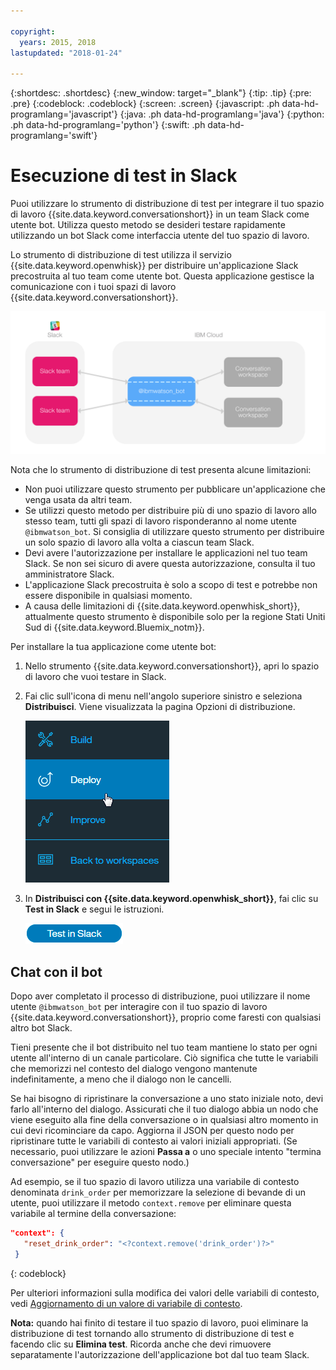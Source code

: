 ```yaml
---

copyright:
  years: 2015, 2018
lastupdated: "2018-01-24"

---
```


{:shortdesc: .shortdesc}
{:new_window: target="_blank"}
{:tip: .tip}
{:pre: .pre}
{:codeblock: .codeblock}
{:screen: .screen}
{:javascript: .ph data-hd-programlang='javascript'}
{:java: .ph data-hd-programlang='java'}
{:python: .ph data-hd-programlang='python'}
{:swift: .ph data-hd-programlang='swift'}

# Esecuzione di test in Slack

Puoi utilizzare lo strumento di distribuzione di test per integrare il tuo spazio di lavoro {{site.data.keyword.conversationshort}} in un team Slack come utente bot. Utilizza questo metodo se desideri testare rapidamente utilizzando un bot Slack come interfaccia utente del tuo spazio di lavoro.

Lo strumento di distribuzione di test utilizza il servizio {{site.data.keyword.openwhisk}} per distribuire un'applicazione Slack precostruita al tuo team come utente bot. Questa applicazione gestisce la comunicazione con i tuoi spazi di lavoro {{site.data.keyword.conversationshort}}.

![Diagramma di panoramica della distribuzione di test](images/testdeploy_diagram.png)

Nota che lo strumento di distribuzione di test presenta alcune limitazioni:

- Non puoi utilizzare questo strumento per pubblicare un'applicazione che venga usata da altri team.
- Se utilizzi questo metodo per distribuire più di uno spazio di lavoro allo stesso team, tutti gli spazi di lavoro risponderanno al nome utente `@ibmwatson_bot`. Si consiglia di utilizzare questo strumento per distribuire un solo spazio di lavoro alla volta a ciascun team Slack.
- Devi avere l'autorizzazione per installare le applicazioni nel tuo team Slack. Se non sei sicuro di avere questa autorizzazione, consulta il tuo amministratore Slack.
- L'applicazione Slack precostruita è solo a scopo di test e potrebbe non essere disponibile in qualsiasi momento.
- A causa delle limitazioni di {{site.data.keyword.openwhisk_short}}, attualmente questo strumento è disponibile solo per la regione Stati Uniti Sud di {{site.data.keyword.Bluemix_notm}}.

Per installare la tua applicazione come utente bot:

1. Nello strumento {{site.data.keyword.conversationshort}}, apri lo spazio di lavoro che vuoi testare in Slack.
1. Fai clic sull'icona di menu nell'angolo superiore sinistro e seleziona **Distribuisci**. Viene visualizzata la pagina Opzioni di distribuzione.

   ![Opzioni del menu rapido di distribuzione](images/deploy_menu_testdeploy.png)

1. In **Distribuisci con {{site.data.keyword.openwhisk_short}}**, fai clic su **Test in Slack** e segui le istruzioni. 

   ![Pulsante Crea test Slack](images/testdeploy_testinslack.png)

## Chat con il bot

Dopo aver completato il processo di distribuzione, puoi utilizzare il nome utente `@ibmwatson_bot` per interagire con il tuo spazio di lavoro {{site.data.keyword.conversationshort}}, proprio come faresti con qualsiasi altro bot Slack.

Tieni presente che il bot distribuito nel tuo team mantiene lo stato per ogni utente all'interno di un canale particolare. Ciò significa che tutte le variabili che memorizzi nel contesto del dialogo vengono mantenute indefinitamente, a meno che il dialogo non le cancelli.

Se hai bisogno di ripristinare la conversazione a uno stato iniziale noto, devi farlo all'interno del dialogo. Assicurati che il tuo dialogo abbia un nodo che viene eseguito alla fine della conversazione o in qualsiasi altro momento in cui devi ricominciare da capo. Aggiorna il JSON per questo nodo per ripristinare tutte le variabili di contesto ai valori iniziali appropriati. (Se necessario, puoi utilizzare le azioni **Passa a** o uno speciale intento "termina conversazione" per eseguire questo nodo.)

Ad esempio, se il tuo spazio di lavoro utilizza una variabile di contesto denominata `drink_order` per memorizzare la selezione di bevande di un utente, puoi utilizzare il metodo `context.remove` per eliminare questa variabile al termine della conversazione:

```json
"context": {
   "reset_drink_order": "<?context.remove('drink_order')?>"
 }
```
{: codeblock}

Per ulteriori informazioni sulla modifica dei valori delle variabili di contesto, vedi [Aggiornamento di un valore di variabile di contesto](dialog-overview.html#updating-a-context-variable-value).

**Nota:** quando hai finito di testare il tuo spazio di lavoro, puoi eliminare la distribuzione di test tornando allo strumento di distribuzione di test e facendo clic su **Elimina test**. Ricorda anche che devi rimuovere separatamente l'autorizzazione dell'applicazione bot dal tuo team Slack.
